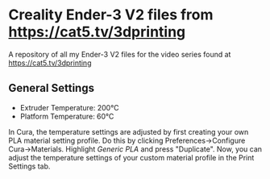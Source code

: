 # Creality Ender-3 V2 files from https://cat5.tv/3dprinting
A repository of all my Ender-3 V2 files for the video series found at https://cat5.tv/3dprinting

## General Settings

- Extruder Temperature: 200°C
- Platform Temperature: 60°C

In Cura, the temperature settings are adjusted by first creating your own PLA material setting profile. Do this by clicking Preferences->Configure Cura->Materials. Highlight *Generic PLA* and press "Duplicate". Now, you can adjust the temperature settings of your custom material profile in the Print Settings tab.
